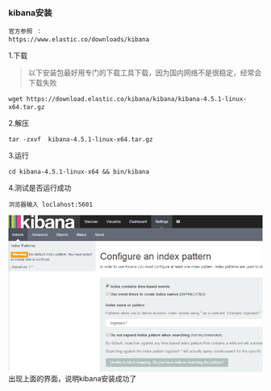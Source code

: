### kibana安装
```
官方参照 ：
https://www.elastic.co/downloads/kibana
```

1.下载
> 以下安装包最好用专门的下载工具下载，因为国内网络不是很稳定，经常会下载失败
```
wget https://download.elastic.co/kibana/kibana/kibana-4.5.1-linux-x64.tar.gz
```
2.解压
```
tar -zxvf  kibana-4.5.1-linux-x64.tar.gz 
```

3.运行
```
cd kibana-4.5.1-linux-x64 && bin/kibana

```

4.测试是否运行成功
```
浏览器输入 loclahost:5601
```
![img](https://github.com/yuexing0921/ELK/blob/master/img/init-runing-kibana.png)
出现上面的界面，说明kibana安装成功了